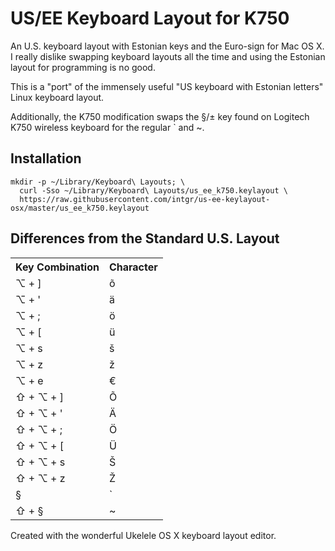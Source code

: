 US/EE Keyboard Layout for K750
==============================

An U.S. keyboard layout with Estonian keys and the Euro-sign for Mac OS X.
I really dislike swapping keyboard layouts all the time and using the Estonian layout for programming is no good.

This is a "port" of the immensely useful "US keyboard with Estonian letters" Linux keyboard layout.

Additionally, the K750 modification swaps the §/± key found on Logitech K750 wireless keyboard for the regular ` and ~.

## Installation

```
mkdir -p ~/Library/Keyboard\ Layouts; \
  curl -Sso ~/Library/Keyboard\ Layouts/us_ee_k750.keylayout \
  https://raw.githubusercontent.com/intgr/us-ee-keylayout-osx/master/us_ee_k750.keylayout
```

## Differences from the Standard U.S. Layout

<table>
<tr><th>Key Combination</th><th>Character</th><tr>
<tr><td>⌥ + ]</td><td>õ</td></tr>
<tr><td>⌥ + '</td><td>ä</td></tr>
<tr><td>⌥ + ;</td><td>ö</td></tr>
<tr><td>⌥ + [</td><td>ü</td></tr>
<tr><td>⌥ + s</td><td>š</td></tr>
<tr><td>⌥ + z</td><td>ž</td></tr>
<tr><td>⌥ + e</td><td>€</td></tr>
<tr><td>⇧ + ⌥ + ]</td><td>Õ</td></tr>
<tr><td>⇧ + ⌥ + '</td><td>Ä</td></tr>
<tr><td>⇧ + ⌥ + ;</td><td>Ö</td></tr>
<tr><td>⇧ + ⌥ + [</td><td>Ü</td></tr>
<tr><td>⇧ + ⌥ + s</td><td>Š</td></tr>
<tr><td>⇧ + ⌥ + z</td><td>Ž</td></tr>
<tr><td>§</td><td>`</td></tr>
<tr><td>⇧ + §</td><td>~</td></tr>
</table>

Created with the wonderful Ukelele OS X keyboard layout editor.
